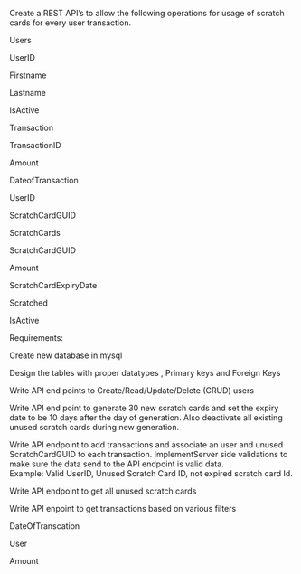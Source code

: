 Create a REST API’s  to allow the following operations for usage of scratch cards for every user transaction. 

  

Users 

UserID 

Firstname 

Lastname 

IsActive 

  

Transaction 

TransactionID 

Amount 

DateofTransaction 

UserID 

ScratchCardGUID 

  

ScratchCards 

ScratchCardGUID 

Amount 

ScratchCardExpiryDate 

Scratched 

IsActive 

  

Requirements: 

 Create new database in mysql 

Design the tables with proper datatypes , Primary keys and Foreign Keys 

 Write API end points to Create/Read/Update/Delete (CRUD) users  

Write API end point to generate 30 new scratch cards and set the expiry date to be 10 days after the day of generation. Also deactivate all existing unused scratch cards during new generation. 

Write API endpoint to  add transactions and associate an user and unused ScratchCardGUID to each transaction. ImplementServer side validations to make sure the data send to the API endpoint is valid data.  
Example: Valid UserID, Unused Scratch Card ID, not expired scratch card Id.  

Write API endpoint to get all unused scratch cards  

 Write API enpoint to get transactions based on various filters  

DateOfTranscation 

User 

Amount  
